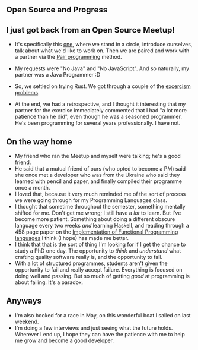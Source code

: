 ## Open Source and Progress

## I just got back from an Open Source Meetup!

- It's specifically this [one](https://www.meetup.com/la-fullstack/), where we stand in a circle, introduce ourselves,
  talk about what we'd like to work on. Then we are paired and work with a partner via the [Pair programming](https://en.wikipedia.org/wiki/Pair_programming) method.
  
- My requests were "No Java" and "No JavaScript". And so naturally, my partner was a Java Programmer :D
- So, we settled on trying Rust. We got through a couple of the [excercism problems](https://github.com/exercism/rust).
- At the end, we had a retrospective, and I thought it interesting that my partner for the exercise immediately commented
  that I had "a lot more patience than he did", even though he was a seasoned programmer. He's been programming for several years
  professionally. I have not.
  
## On the way home
- My friend who ran the Meetup and myself were talking; he's a good friend.
- He said that a mutual friend of ours (who opted to become a PM) said she once met a developer who 
  was from the Ukraine who said they learned with pencil and paper, and finally compiled their programme once a month.
- I loved that, because it very much reminded me of the sort of process we were going through for my Programming Languages class.
- I thought that sometime throughout the semester, something mentally shifted for me. Don't get me wrong; I still have a *lot* to
  learn. But I've become more patient. Something about doing a different obscure language every two weeks *and* learning Haskell,
  and reading through a 458 page paper on the [Implementation of Functional Programming languages](https://www.microsoft.com/en-us/research/wp-content/uploads/1987/01/slpj-book-1987-small.pdf)
  I think (I hope) has made me better.
- I think that that is the sort of thing I'm looking for if I get the chance to study a PhD one day. The opportunity to *think* and 
  *understand* what crafting quality software really is, and the opportunity to fail. 
- With a lot of structured programmes, students aren't given the opportunity to fail and really accept failure. Everything is focused
  on doing well and passing. But so much of getting *good* at programming is about failing. It's a paradox.
  
## Anyways
- I'm also booked for a race in May, on this wonderful boat I sailed on last weekend.
- I'm doing a few interviews and just seeing what the future holds. Wherever I end up,
  I hope they can have the patience with me to help me grow and become a good developer. 
